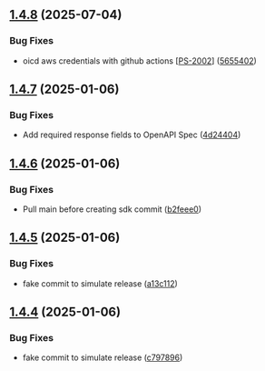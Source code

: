 ## [1.4.8](https://github.com/PassEntry/POW-Cards-API/compare/v1.4.7...v1.4.8) (2025-07-04)


### Bug Fixes

* oicd aws credentials with github actions [[PS-2002](https://passentry.atlassian.net/browse/PS-2002)] ([5655402](https://github.com/PassEntry/POW-Cards-API/commit/5655402b7b3fc285d8639b0ce775cc71fbd98ac8))

## [1.4.7](https://github.com/PassEntry/POW-Cards-API/compare/v1.4.6...v1.4.7) (2025-01-06)


### Bug Fixes

* Add required response fields to OpenAPI Spec ([4d24404](https://github.com/PassEntry/POW-Cards-API/commit/4d244041cc680b7ca4478af3e3875f5d6ea48fdc))

## [1.4.6](https://github.com/PassEntry/POW-Cards-API/compare/v1.4.5...v1.4.6) (2025-01-06)


### Bug Fixes

* Pull main before creating sdk commit ([b2feee0](https://github.com/PassEntry/POW-Cards-API/commit/b2feee03d59f6f963818c93d7f6f080a205f5cc3))

## [1.4.5](https://github.com/PassEntry/POW-Cards-API/compare/v1.4.4...v1.4.5) (2025-01-06)


### Bug Fixes

* fake commit to simulate release ([a13c112](https://github.com/PassEntry/POW-Cards-API/commit/a13c11281c2280a8f602070686d6f4babb998859))

## [1.4.4](https://github.com/PassEntry/POW-Cards-API/compare/v1.4.3...v1.4.4) (2025-01-06)


### Bug Fixes

* fake commit to simulate release ([c797896](https://github.com/PassEntry/POW-Cards-API/commit/c79789672b12a019e8cbd4581523757f5574c06e))

